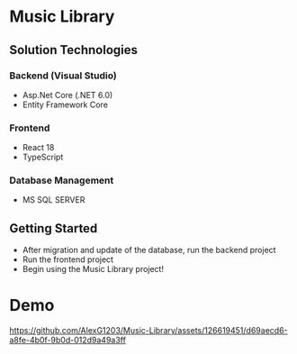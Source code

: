 ﻿# Music Library

## Solution Technologies
### Backend (Visual Studio)
-  Asp.Net Core (.NET 6.0)
-  Entity Framework Core
### Frontend
-  React 18
-  TypeScript
### Database Management
-  MS SQL SERVER
## Getting Started
- After migration and update of the database, run the backend project
- Run the frontend project
- Begin using the Music Library project!
# Demo


https://github.com/AlexG1203/Music-Library/assets/126619451/d69aecd6-a8fe-4b0f-9b0d-012d9a49a3ff

